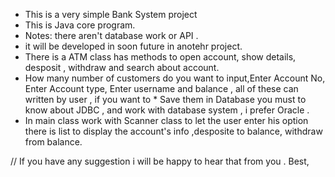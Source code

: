 * This is a very simple Bank System project
* This is Java core program.
* Notes: there aren't database work or API .
* it will be developed in soon future in anotehr project.  
* There is a ATM class has methods to open account, show details, desposit , withdraw and search about account.
* How many number of customers do you want to input,Enter Account No, Enter Account type, Enter username and balance , all of these can written by user , if you want to * Save them in Database you must to know about JDBC , and work with database system , i prefer Oracle .
* In main class work with Scanner class to let the user enter his option there is list to display the account's info ,desposite to balance, withdraw from balance.

// If you have any suggestion i will be happy to hear that  from you .
Best,
